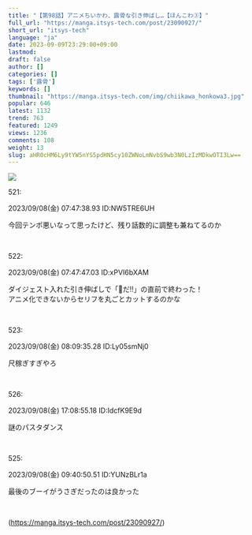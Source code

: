 ```yaml
---
title: "【第98話】アニメちいかわ、露骨な引き伸ばし…【ほんこわ③】"
full_url: "https://manga.itsys-tech.com/post/23090927/"
short_url: "itsys-tech"
language: "ja"
date: 2023-09-09T23:29:00+09:00
lastmod: 
draft: false
author: []
categories: []
tags: ['露骨']
keywords: []
thumbnail: "https://manga.itsys-tech.com/img/chiikawa_honkowa3.jpg"
popular: 646
latest: 1132
trend: 763
featured: 1249
views: 1236
comments: 108
weight: 13
slug: aHR0cHM6Ly9tYW5nYS5pdHN5cy10ZWNoLmNvbS9wb3N0LzIzMDkwOTI3Lw==
---
```


![](https://manga.itsys-tech.com/img/chiikawa_honkowa3.jpg)

<div><p class='t_h'>521: <p>2023/09/08(金) 07:47:38.93 ID:NW5TRE6UH</p></p><p class='t_b'>今回テンポ悪いなって思ったけど、残り話数的に調整も兼ねてるのか</p><br><p class='t_h'>522: <p>2023/09/08(金) 07:47:47.03 ID:xPVI6bXAM</p></p><p class='t_b'>ダイジェスト入れた引き伸ばしで「🐰だ!!」の直前で終わった！<br>アニメ化できないからセリフを丸ごとカットするのかな</p><br><p class='t_h'>523: <p>2023/09/08(金) 08:09:35.28 ID:Ly05smNj0</p></p><p class='t_b'>尺稼ぎすぎやろ</p><br><p class='t_h'>526: <p>2023/09/08(金) 17:08:55.18 ID:IdcfK9E9d</p></p><p class='t_b'>謎のパスタダンス</p><br><p class='t_h'>525: <p>2023/09/08(金) 09:40:50.51 ID:YUNzBLr1a</p></p><p class='t_b'>最後のブーイがうさぎだったのは良かった</p><br></div>

(https://manga.itsys-tech.com/post/23090927/)
